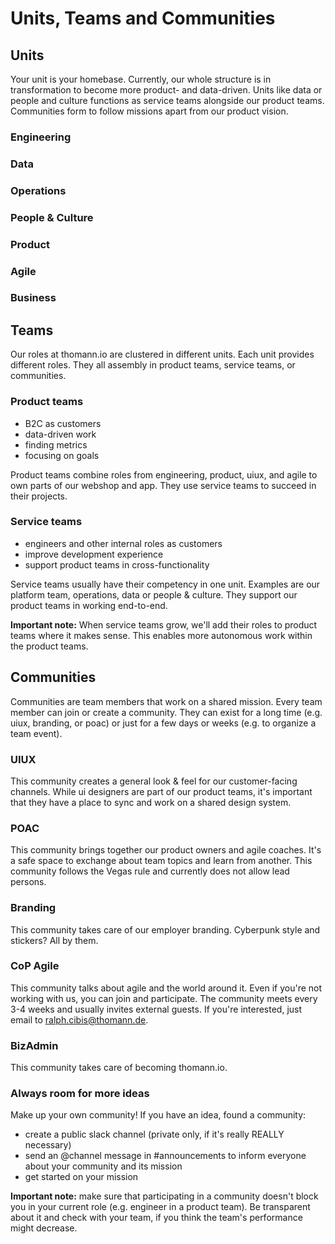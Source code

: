 # Units, Teams and Communities

## Units

Your unit is your homebase. Currently, our whole structure is in transformation to become more product- and data-driven. Units like data or people and culture functions as service teams alongside our product teams. Communities form to follow missions apart from our product vision. 

### Engineering

### Data

### Operations

### People & Culture

### Product

### Agile

### Business

## Teams

Our roles at thomann.io are clustered in different units. Each unit provides different roles. They all assembly in product teams, service teams, or communities.

### Product teams

- B2C as customers
- data-driven work
- finding metrics
- focusing on goals

Product teams combine roles from engineering, product, uiux, and agile to own parts of our webshop and app. They use service teams to succeed in their projects.

### Service teams

- engineers and other internal roles as customers
- improve development experience
- support product teams in cross-functionality

Service teams usually have their competency in one unit. Examples are our platform team, operations, data or people & culture. They support our product teams in working end-to-end. 

**Important note:** When service teams grow, we'll add their roles to product teams where it makes sense. This enables more autonomous work within the product teams. 

## Communities

Communities are team members that work on a shared mission. Every team member can join or create a community. They can exist for a long time (e.g. uiux, branding, or poac) or just for a few days or weeks (e.g. to organize a team event). 

### UIUX

This community creates a general look & feel for our customer-facing channels. While ui designers are part of our product teams, it's important that they have a place to sync and work on a shared design system. 

### POAC

This community brings together our product owners and agile coaches. It's a safe space to exchange about team topics and learn from another. This community follows the Vegas rule and currently does not allow lead persons.

### Branding

This community takes care of our employer branding. Cyberpunk style and stickers? All by them.

### CoP Agile

This community talks about agile and the world around it. Even if you're not working with us, you can join and participate. The community meets every 3-4 weeks and usually invites external guests. If you're interested, just email to ralph.cibis@thomann.de.

### BizAdmin

This community takes care of becoming thomann.io.

### Always room for more ideas

Make up your own community! If you have an idea, found a community:

- create a public slack channel (private only, if it's really REALLY necessary)
- send an @channel message in #announcements to inform everyone about your community and its mission
- get started on your mission

**Important note:** make sure that participating in a community doesn't block you in your current role (e.g. engineer in a product team). Be transparent about it and check with your team, if you think the team's performance might decrease.
